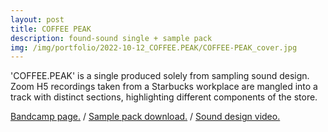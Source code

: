 ```yaml
---
layout: post
title: COFFEE PEAK
description: found-sound single + sample pack
img: /img/portfolio/2022-10-12_COFFEE.PEAK/COFFEE-PEAK_cover.jpg
---
```


'COFFEE.PEAK' is a single produced solely from sampling sound design. Zoom H5 recordings taken from a Starbucks workplace are mangled into a track with distinct sections, highlighting different components of the store.

[Bandcamp page.](https://enoodle.bandcamp.com/track/coffee-peak) / [Sample pack download.](https://enoodle.gumroad.com/l/ridoj) / [Sound design video.](https://youtu.be/K20XaVjgedI)

<div class="img_row">
	<img class="col one" src="{{ site.baseurl }}/img/portfolio/2022-10-12_COFFEE.PEAK/coffee-peak1.jpg" alt="" title="COFFEE-PEAK-video"/>
	<img class="col two" src="{{ site.baseurl }}/img/portfolio/2022-10-12_COFFEE.PEAK/COFFEE-PEAK_cover.jpg" alt="" title="COFFEE-PEAK-cover"/>
</div>
<div class="img_row">
	<img class="col three" src="{{ site.baseurl }}/img/portfolio/2022-10-12_COFFEE.PEAK/coffee-peak3.jpg" alt="" title="COFFEE-PEAK-pack"/>
</div>
